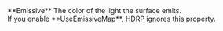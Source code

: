 <tr>
<td>**Emissive**</td>
<td>The color of the light the surface emits.<br/>If you enable **UseEmissiveMap**, HDRP ignores this property.</td>
</tr>
